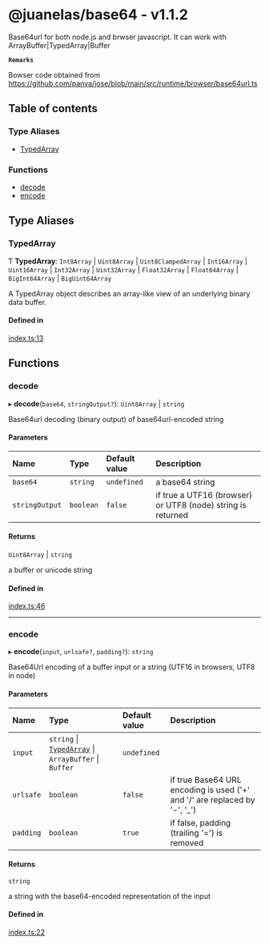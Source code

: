 # @juanelas/base64 - v1.1.2

Base64url for both node.js and brwser javascript. It can work with ArrayBuffer|TypedArray|Buffer

**`Remarks`**

Bowser code obtained from https://github.com/panva/jose/blob/main/src/runtime/browser/base64url.ts

## Table of contents

### Type Aliases

- [TypedArray](API.md#typedarray)

### Functions

- [decode](API.md#decode)
- [encode](API.md#encode)

## Type Aliases

### TypedArray

Ƭ **TypedArray**: `Int8Array` \| `Uint8Array` \| `Uint8ClampedArray` \| `Int16Array` \| `Uint16Array` \| `Int32Array` \| `Uint32Array` \| `Float32Array` \| `Float64Array` \| `BigInt64Array` \| `BigUint64Array`

A TypedArray object describes an array-like view of an underlying binary data buffer.

#### Defined in

[index.ts:13](https://github.com/juanelas/base64/blob/ad85383/src/ts/index.ts#L13)

## Functions

### decode

▸ **decode**(`base64`, `stringOutput?`): `Uint8Array` \| `string`

Base64url decoding (binary output) of base64url-encoded string

#### Parameters

| Name | Type | Default value | Description |
| :------ | :------ | :------ | :------ |
| `base64` | `string` | `undefined` | a base64 string |
| `stringOutput` | `boolean` | `false` | if true a UTF16 (browser) or UTF8 (node) string is returned |

#### Returns

`Uint8Array` \| `string`

a buffer or unicode string

#### Defined in

[index.ts:46](https://github.com/juanelas/base64/blob/ad85383/src/ts/index.ts#L46)

___

### encode

▸ **encode**(`input`, `urlsafe?`, `padding?`): `string`

Base64Url encoding of a buffer input or a string (UTF16 in browsers, UTF8 in node)

#### Parameters

| Name | Type | Default value | Description |
| :------ | :------ | :------ | :------ |
| `input` | `string` \| [`TypedArray`](API.md#typedarray) \| `ArrayBuffer` \| `Buffer` | `undefined` |  |
| `urlsafe` | `boolean` | `false` | if true Base64 URL encoding is used ('+' and '/' are replaced by '-', '_') |
| `padding` | `boolean` | `true` | if false, padding (trailing '=') is removed |

#### Returns

`string`

a string with the base64-encoded representation of the input

#### Defined in

[index.ts:22](https://github.com/juanelas/base64/blob/ad85383/src/ts/index.ts#L22)

